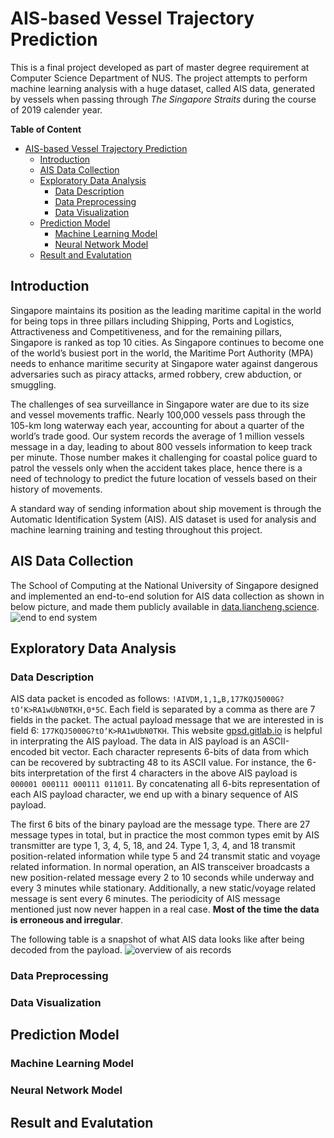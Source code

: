 # AIS-based Vessel Trajectory Prediction
This is a final project developed as part of master degree requirement at Computer Science Department of NUS. The project attempts to perform machine learning analysis with a huge dataset, called AIS data, generated by vessels when passing through *The Singapore Straits* during the course of 2019 calender year.

**Table of Content**
- [AIS-based Vessel Trajectory Prediction](#ais-based-vessel-trajectory-prediction)
  - [Introduction](#introduction)
  - [AIS Data Collection](#ais-data-collection)
  - [Exploratory Data Analysis](#exploratory-data-analysis)
    - [Data Description](#data-description)
    - [Data Preprocessing](#data-preprocessing)
    - [Data Visualization](#data-visualization)
  - [Prediction Model](#prediction-model)
    - [Machine Learning Model](#machine-learning-model)
    - [Neural Network Model](#neural-network-model)
  - [Result and Evalutation](#result-and-evalutation)

## Introduction
Singapore maintains its position as the leading maritime capital in the world for being tops in three pillars including Shipping, Ports and Logistics, Attractiveness and Competitiveness, and for the remaining pillars, Singapore is ranked as top 10 cities. As Singapore continues to become one of the world’s busiest port in the world, the Maritime Port Authority (MPA) needs to enhance maritime security at Singapore water against dangerous adversaries such as piracy attacks, armed robbery, crew abduction, or smuggling. 

The challenges of sea surveillance in Singapore water are due to its size and vessel movements traffic. Nearly 100,000 vessels pass through the 105-km long waterway each year, accounting for about a quarter of the world’s trade good. Our system records the average of 1 million vessels message in a day, leading to about 800 vessels information to keep track per minute. Those number makes it challenging for coastal police guard to patrol the vessels only when the accident takes place, hence there is a need of technology to predict the future location of vessels based on their history of movements.

A standard way of sending information about ship movement is through the Automatic Identification System (AIS). AIS dataset is used for analysis and machine learning training and testing throughout this project.

## AIS Data Collection
The School of Computing at the National University of Singapore designed and implemented an end-to-end solution for AIS data collection as shown in below picture, and made them publicly available in [data.liancheng.science]([www.data.liancheng.science](https://data.liancheng.science/ais_logs.html)). ![end to end system](img/ais-system.jpg)

## Exploratory Data Analysis
### Data Description
AIS data packet is encoded as follows: `!AIVDM,1,1„B,177KQJ5000G?tO‘K>RA1wUbN0TKH,0*5C`. Each field is separated by a comma as there are 7 fields in the packet. The actual payload message that we are interested in is field 6: `177KQJ5000G?tO‘K>RA1wUbN0TKH`. This website [gpsd.gitlab.io](https://gpsd.gitlab.io/gpsd/AIVDM.html) is helpful in interprating the AIS payload. The data in AIS payload is an ASCII-encoded bit vector. Each character represents 6-bits of data from which can be recovered by subtracting 48 to its ASCII value. For instance, the 6-bits interpretation of the first 4 characters in the above AIS payload is `000001 000111 000111 011011`. By concatenating all 6-bits representation of each AIS payload character, we end up with a binary sequence of AIS payload.

The first 6 bits of the binary payload are the message type. There are 27 message types in total, but in practice the most common types emit by AIS transmitter are type 1, 3, 4, 5, 18, and 24. Type 1, 3, 4, and 18 transmit position-related information while type 5 and 24 transmit static and voyage related information. In normal operation, an AIS transceiver broadcasts a new position-related message every 2 to 10 seconds while underway and every 3 minutes while stationary. Additionally, a new static/voyage related message is sent every 6 minutes. The periodicity of AIS message mentioned just now never happen in a real case. **Most of the time the data is erroneous and irregular**.

The following table is a snapshot of what AIS data looks like after being decoded from the payload. ![overview of ais records](img/overview_ais_records.png)

### Data Preprocessing
### Data Visualization

## Prediction Model
### Machine Learning Model
### Neural Network Model

## Result and Evalutation
